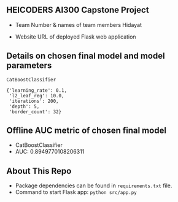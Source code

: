## HEICODERS AI300 Capstone Project ##

- Team Number & names of team members
Hidayat

- Website URL of deployed Flask web application 


## Details on chosen final model and model parameters

```
CatBoostClassifier

{'learning_rate': 0.1,
 'l2_leaf_reg': 10.0,
 'iterations': 200,
 'depth': 5,
 'border_count': 32}
```


## Offline AUC metric of chosen final model

 - CatBoostClassifier
 - AUC: 0.8949770108206311


## About This Repo

- Package dependencies can be found in `requirements.txt` file.
- Command to start Flask app: `python src/app.py`


